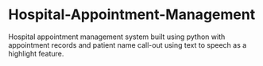 # Hospital-Appointment-Management
Hospital appointment management system built using python with appointment records and patient name call-out using text to speech as a highlight feature.
